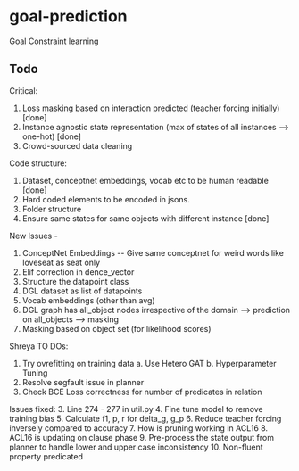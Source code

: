 # goal-prediction
Goal Constraint learning

## Todo
Critical:
1. Loss masking based on interaction predicted (teacher forcing initially) [done]
2. Instance agnostic state representation (max of states of all instances --> one-hot) [done]
3. Crowd-sourced data cleaning 

Code structure:
1. Dataset, conceptnet embeddings, vocab etc to be human readable [done]
2. Hard coded elements to be encoded in jsons.
3. Folder structure
4. Ensure same states for same objects with different instance [done]

New Issues - 
1. ConceptNet Embeddings -- Give same conceptnet for weird words like loveseat as seat only
2. Elif correction in  dence_vector
3. Structure the datapoint class
4. DGL dataset as list of datapoints
5. Vocab embeddings (other than avg)
6. DGL graph has all_object nodes irrespective of the domain --> prediction on all_objects --> masking
6. Masking based on object set (for likelihood scores)

Shreya TO DOs:
1. Try ovrefitting on training data
    a. Use Hetero GAT
    b. Hyperparameter Tuning
2. Resolve segfault issue in planner
3. Check BCE Loss correctness for number of predicates in relation

Issues fixed:
3. Line 274 -  277 in util.py
4. Fine tune model to remove training bias
5. Calculate f1, p, r for delta_g, g_p
6. Reduce teacher forcing inversely compared to accuracy
7. How is pruning working in ACL16
8. ACL16 is updating on clause phase
9. Pre-process the state output from planner to handle lower and upper case inconsistency
10. Non-fluent property predicated
